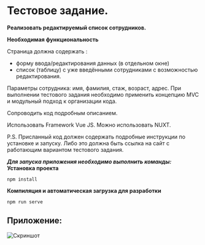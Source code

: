 # Тестовое задание.

**Реализовать  редактируемый список сотрудников.**

**Необходимая функциональность**

Страница должна содержать :

- форму ввода/редактирования данных (в отдельном окне)
- список (таблицу) с  уже введёнными сотрудниками с возможностью редактирования.

Параметры сотрудника: имя, фамилия, стаж, возраст, адрес.
При выполнении тестового задания необходимо применить  концепцию  MVC и модульный подход  к организации кода. 

Сопроводить код подробным описанием. 

Использовать Framework Vue JS. Можно использовать NUXT. 

P.S. Присланный код  должен содержать подробные инструкции по установке и запуску.
Либо это должна быть ссылка на сайт с работающим вариантом тестового задания.

***Для запуска приложения необходимо выполнить команды:***
**Установка проекта**

```npm install```

**Компиляция и автоматическая загрузка для разработки**

```npm run serve```


## Приложение:
![Скриншот](https://github.com/github/employees-list/public/assets/Application.png )

